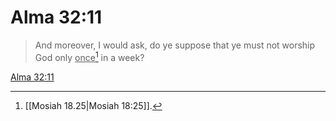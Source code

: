 # Alma 32:11

> And moreover, I would ask, do ye suppose that ye must not worship God only <u>once</u>[^a] in a week?

[Alma 32:11](https://www.churchofjesuschrist.org/study/scriptures/bofm/alma/32?lang=eng&id=p11#p11)


[^a]: [[Mosiah 18.25|Mosiah 18:25]].  
